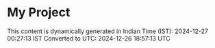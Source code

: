 # My Project

This content is dynamically generated in Indian Time (IST): 2024-12-27 00:27:13 IST
Converted to UTC: 2024-12-26 18:57:13 UTC
